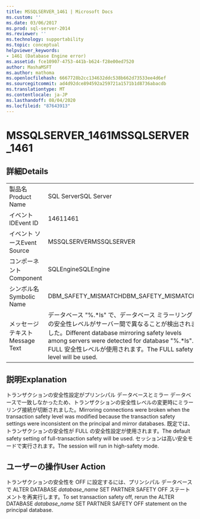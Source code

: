 ```yaml
---
title: MSSQLSERVER_1461 | Microsoft Docs
ms.custom: ''
ms.date: 03/06/2017
ms.prod: sql-server-2014
ms.reviewer: ''
ms.technology: supportability
ms.topic: conceptual
helpviewer_keywords:
- 1461 (Database Engine error)
ms.assetid: fce10907-4753-441b-b624-f28e00ed7520
author: MashaMSFT
ms.author: mathoma
ms.openlocfilehash: 6667728b2cc134632ddc538b662d73533ee4d6ef
ms.sourcegitcommit: ad4d92dce894592a259721a1571b1d8736abacdb
ms.translationtype: MT
ms.contentlocale: ja-JP
ms.lasthandoff: 08/04/2020
ms.locfileid: "87643913"
---
```

# <a name="mssqlserver_1461"></a><span data-ttu-id="e1ad4-102">MSSQLSERVER_1461</span><span class="sxs-lookup"><span data-stu-id="e1ad4-102">MSSQLSERVER_1461</span></span>
    
## <a name="details"></a><span data-ttu-id="e1ad4-103">詳細</span><span class="sxs-lookup"><span data-stu-id="e1ad4-103">Details</span></span>  
  
|||  
|-|-|  
|<span data-ttu-id="e1ad4-104">製品名</span><span class="sxs-lookup"><span data-stu-id="e1ad4-104">Product Name</span></span>|<span data-ttu-id="e1ad4-105">SQL Server</span><span class="sxs-lookup"><span data-stu-id="e1ad4-105">SQL Server</span></span>|  
|<span data-ttu-id="e1ad4-106">イベント ID</span><span class="sxs-lookup"><span data-stu-id="e1ad4-106">Event ID</span></span>|<span data-ttu-id="e1ad4-107">1461</span><span class="sxs-lookup"><span data-stu-id="e1ad4-107">1461</span></span>|  
|<span data-ttu-id="e1ad4-108">イベント ソース</span><span class="sxs-lookup"><span data-stu-id="e1ad4-108">Event Source</span></span>|<span data-ttu-id="e1ad4-109">MSSQLSERVER</span><span class="sxs-lookup"><span data-stu-id="e1ad4-109">MSSQLSERVER</span></span>|  
|<span data-ttu-id="e1ad4-110">コンポーネント</span><span class="sxs-lookup"><span data-stu-id="e1ad4-110">Component</span></span>|<span data-ttu-id="e1ad4-111">SQLEngine</span><span class="sxs-lookup"><span data-stu-id="e1ad4-111">SQLEngine</span></span>|  
|<span data-ttu-id="e1ad4-112">シンボル名</span><span class="sxs-lookup"><span data-stu-id="e1ad4-112">Symbolic Name</span></span>|<span data-ttu-id="e1ad4-113">DBM_SAFETY_MISMATCH</span><span class="sxs-lookup"><span data-stu-id="e1ad4-113">DBM_SAFETY_MISMATCH</span></span>|  
|<span data-ttu-id="e1ad4-114">メッセージ テキスト</span><span class="sxs-lookup"><span data-stu-id="e1ad4-114">Message Text</span></span>|<span data-ttu-id="e1ad4-115">データベース "%.\*ls" で、データベース ミラーリングの安全性レベルがサーバー間で異なることが検出されました。</span><span class="sxs-lookup"><span data-stu-id="e1ad4-115">Different database mirroring safety levels among servers were detected for database "%.\*ls".</span></span> <span data-ttu-id="e1ad4-116">FULL 安全性レベルが使用されます。</span><span class="sxs-lookup"><span data-stu-id="e1ad4-116">The FULL safety level will be used.</span></span>|  
  
## <a name="explanation"></a><span data-ttu-id="e1ad4-117">説明</span><span class="sxs-lookup"><span data-stu-id="e1ad4-117">Explanation</span></span>  
 <span data-ttu-id="e1ad4-118">トランザクションの安全性設定がプリンシパル データベースとミラー データベースで一致しなかったため、トランザクションの安全性レベルの変更時にミラーリング接続が切断されました。</span><span class="sxs-lookup"><span data-stu-id="e1ad4-118">Mirroring connections were broken when the transaction safety level was modified because the transaction safety settings were inconsistent on the principal and mirror databases.</span></span> <span data-ttu-id="e1ad4-119">既定では、トランザクションの安全性が FULL の安全性設定が使用されます。</span><span class="sxs-lookup"><span data-stu-id="e1ad4-119">The default safety setting of full-transaction safety will be used.</span></span> <span data-ttu-id="e1ad4-120">セッションは高い安全モードで実行されます。</span><span class="sxs-lookup"><span data-stu-id="e1ad4-120">The session will run in high-safety mode.</span></span>  
  
## <a name="user-action"></a><span data-ttu-id="e1ad4-121">ユーザーの操作</span><span class="sxs-lookup"><span data-stu-id="e1ad4-121">User Action</span></span>  
 <span data-ttu-id="e1ad4-122">トランザクションの安全性を OFF に設定するには、プリンシパル データベースで ALTER DATABASE *database_name* SET PARTNER SAFETY OFF ステートメントを再実行します。</span><span class="sxs-lookup"><span data-stu-id="e1ad4-122">To set transaction safety off, rerun the ALTER DATABASE *database_name* SET PARTNER SAFETY OFF statement on the principal database.</span></span>  
  
  
